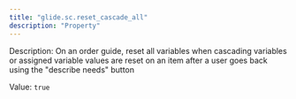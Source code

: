 ```yaml
---
title: "glide.sc.reset_cascade_all"
description: "Property"
---
```


Description: On an order guide, reset all variables when cascading variables or assigned variable values are reset on an item after a user goes back using the "describe needs" button

Value: `true`